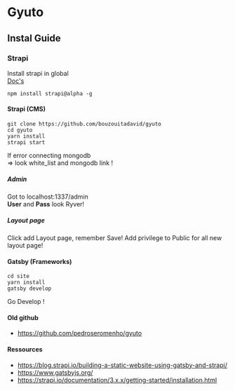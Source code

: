 # Gyuto

## Instal Guide
### Strapi
Install strapi in global  
[Doc's](https://strapi.io/documentation/3.x.x/getting-started/installation.html#requirements)
```
npm install strapi@alpha -g
```
#### Strapi (CMS)
```
git clone https://github.com/bouzouitadavid/gyuto
cd gyuto
yarn install
strapi start
```
If error connecting mongodb  
=> look white_list and mongodb link !

##### Admin
Got to localhost:1337/admin  
**User** and **Pass** look Ryver!

##### Layout page
Click add Layout page, remember Save!
Add privilege to Public for all new layout page!

#### Gatsby (Frameworks)
```
cd site
yarn install
gatsby develop
```
Go Develop !

#### Old github
- https://github.com/pedroseromenho/gyuto
#### Ressources
- https://blog.strapi.io/building-a-static-website-using-gatsby-and-strapi/
- https://www.gatsbyjs.org/
- https://strapi.io/documentation/3.x.x/getting-started/installation.html
